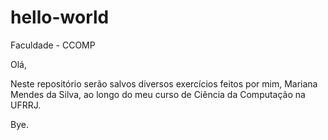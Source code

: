 # hello-world
Faculdade - CCOMP

Olá, 

Neste repositório serão salvos diversos exercícios feitos por mim, Mariana Mendes da Silva, ao longo do meu curso de Ciência da Computação na UFRRJ.

Bye.
